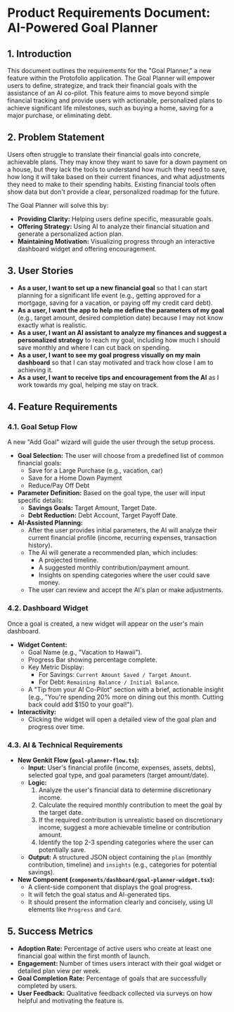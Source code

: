 # Product Requirements Document: AI-Powered Goal Planner

## 1. Introduction

This document outlines the requirements for the "Goal Planner," a new feature within the Protofolio application. The Goal Planner will empower users to define, strategize, and track their financial goals with the assistance of an AI co-pilot. This feature aims to move beyond simple financial tracking and provide users with actionable, personalized plans to achieve significant life milestones, such as buying a home, saving for a major purchase, or eliminating debt.

## 2. Problem Statement

Users often struggle to translate their financial goals into concrete, achievable plans. They may know they want to save for a down payment on a house, but they lack the tools to understand how much they need to save, how long it will take based on their current finances, and what adjustments they need to make to their spending habits. Existing financial tools often show data but don't provide a clear, personalized roadmap for the future.

The Goal Planner will solve this by:
-   **Providing Clarity:** Helping users define specific, measurable goals.
-   **Offering Strategy:** Using AI to analyze their financial situation and generate a personalized action plan.
-   **Maintaining Motivation:** Visualizing progress through an interactive dashboard widget and offering encouragement.

## 3. User Stories

-   **As a user, I want to set up a new financial goal** so that I can start planning for a significant life event (e.g., getting approved for a mortgage, saving for a vacation, or paying off my credit card debt).
-   **As a user, I want the app to help me define the parameters of my goal** (e.g., target amount, desired completion date) because I may not know exactly what is realistic.
-   **As a user, I want an AI assistant to analyze my finances and suggest a personalized strategy** to reach my goal, including how much I should save monthly and where I can cut back on spending.
-   **As a user, I want to see my goal progress visually on my main dashboard** so that I can stay motivated and track how close I am to achieving it.
-   **As a user, I want to receive tips and encouragement from the AI** as I work towards my goal, helping me stay on track.

## 4. Feature Requirements

### 4.1. Goal Setup Flow

A new "Add Goal" wizard will guide the user through the setup process.

-   **Goal Selection:** The user will choose from a predefined list of common financial goals:
    -   Save for a Large Purchase (e.g., vacation, car)
    -   Save for a Home Down Payment
    -   Reduce/Pay Off Debt
-   **Parameter Definition:** Based on the goal type, the user will input specific details:
    -   **Savings Goals:** Target Amount, Target Date.
    -   **Debt Reduction:** Debt Account, Target Payoff Date.
-   **AI-Assisted Planning:**
    -   After the user provides initial parameters, the AI will analyze their current financial profile (income, recurring expenses, transaction history).
    -   The AI will generate a recommended plan, which includes:
        -   A projected timeline.
        -   A suggested monthly contribution/payment amount.
        -   Insights on spending categories where the user could save money.
    -   The user can review and accept the AI's plan or make adjustments.

### 4.2. Dashboard Widget

Once a goal is created, a new widget will appear on the user's main dashboard.

-   **Widget Content:**
    -   Goal Name (e.g., "Vacation to Hawaii").
    -   Progress Bar showing percentage complete.
    -   Key Metric Display:
        -   For Savings: `Current Amount Saved / Target Amount`.
        -   For Debt: `Remaining Balance / Initial Balance`.
    -   A "Tip from your AI Co-Pilot" section with a brief, actionable insight (e.g., "You're spending 20% more on dining out this month. Cutting back could add $150 to your goal!").
-   **Interactivity:**
    -   Clicking the widget will open a detailed view of the goal plan and progress over time.

### 4.3. AI & Technical Requirements

-   **New Genkit Flow (`goal-planner-flow.ts`):**
    -   **Input:** User's financial profile (income, expenses, assets, debts), selected goal type, and goal parameters (target amount/date).
    -   **Logic:**
        1.  Analyze the user's financial data to determine discretionary income.
        2.  Calculate the required monthly contribution to meet the goal by the target date.
        3.  If the required contribution is unrealistic based on discretionary income, suggest a more achievable timeline or contribution amount.
        4.  Identify the top 2-3 spending categories where the user can potentially save.
    -   **Output:** A structured JSON object containing the `plan` (monthly contribution, timeline) and `insights` (e.g., categories for potential savings).
-   **New Component (`components/dashboard/goal-planner-widget.tsx`):**
    -   A client-side component that displays the goal progress.
    -   It will fetch the goal status and AI-generated tips.
    -   It should present the information clearly and concisely, using UI elements like `Progress` and `Card`.

## 5. Success Metrics

-   **Adoption Rate:** Percentage of active users who create at least one financial goal within the first month of launch.
-   **Engagement:** Number of times users interact with their goal widget or detailed plan view per week.
-   **Goal Completion Rate:** Percentage of goals that are successfully completed by users.
-   **User Feedback:** Qualitative feedback collected via surveys on how helpful and motivating the feature is.
